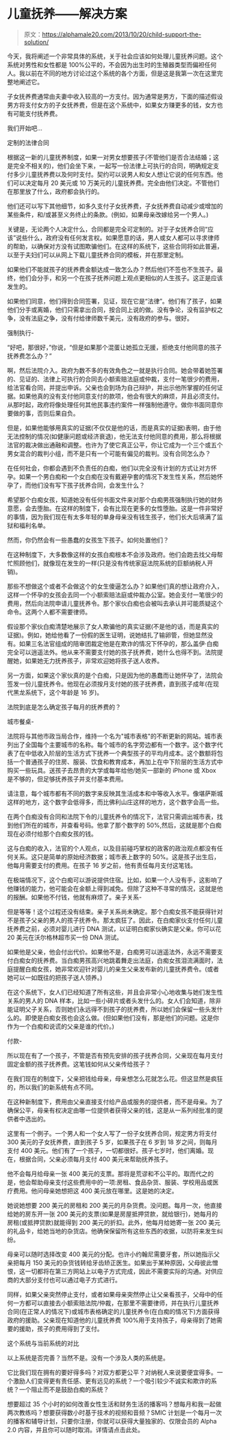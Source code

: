 # 儿童抚养——解决方案

> 原文：<https://alphamale20.com/2013/10/20/child-support-the-solution/>

今天，我将阐述一个非常具体的系统，关于社会应该如何处理儿童抚养问题。这个系统对男性和女性都是 100%公平的，不会因为出生时的生殖器类型而偏袒任何人。我以前在不同的地方讨论过这个系统的各个方面，但是这是我第一次在这里完整地阐述它。

子女抚养费通常由夫妻中收入较高的一方支付。因为通常是男方，下面的描述假设男方将支付女方的子女抚养费，但是在这个系统中，如果女方赚更多的钱，女方也有可能支付抚养费。

我们开始吧...

定制的法律合同

根据这一新的儿童抚养制度，如果一对男女想要孩子(不管他们是否合法结婚；这是完全不相关的)，他们会坐下来，一起写一份法律上可执行的合同，明确规定支付多少儿童抚养费以及何时支付。契约可以说男人和女人想让它说的任何东西。他们可以决定每月 20 美元或 10 万美元的儿童抚养费。完全由他们决定。不管他们在那里放了什么，政府都会执行的。

他们还可以写下其他细节，如多久支付子女抚养费，子女抚养费自动减少或增加的某些条件，和/或甚至义务终止的条款。(例如，如果母亲改嫁给另一个男人。)

关键是，无论两个人决定什么，合同都是完全可定制的。对于子女抚养合同“应该”说些什么，政府没有任何发言权。如果愿意的话，男人或女人都可以寻求律师的帮助，以确保对方没有试图欺骗他们。在这样的系统下，这些合同将如此普遍，以至于夫妇们可以从网上下载儿童抚养合同的模板，并在那里定制。

如果他们不能就孩子的抚养费金额达成一致怎么办？然后他们不签也不生孩子。最终，他们会分手，和另一个在孩子抚养问题上观点更相似的人生孩子。这正是应该发生的。

如果他们同意，他们得到合同签署，见证，现在它是“法律”。他们有了孩子，如果他们分手或离婚，他们只需拿出合同，按合同上说的做。没有争论，没有监护权之争，没有法庭之争，没有付给律师数千美元，没有政府的参与。很好。

强制执行-

“好吧，那很好，”你说，“但是如果那个混蛋让她孤立无援，拒绝支付他同意的孩子抚养费怎么办？”

啊，然后法院介入。政府为数不多的有效角色之一就是执行合同。她会带着她签署的、见证的、法律上可执行的合同去小额索赔法庭或仲裁，支付一笔很少的费用，给法官看合同，并提出申诉。父亲也会到场为自己辩护，并出示他所掌握的任何证据。如果他真的没有支付他同意支付的款项，他会有很大的麻烦，并且必须支付。从那时起，政府将像处理任何其他民事违约案件一样强制他遵守。做你书面同意你要做的事，否则后果自负。

但是，如果他能够用真实的证据(不仅仅是他的话，而是真实的证据)表明，由于他无法控制的情况(如健康问题或经济衰退)，他无法支付他同意的费用，那么将根据法官的裁决做出通融和调整。也许为了使它真正公平，你让它成为一个三个或五个男女混合的裁判小组，而不是只有一个可能有偏见的裁判。没有合同怎么办？

在任何社会，你都会遇到不负责任的白痴，他们以完全没有计划的方式让对方怀孕。如果一个男白痴和一个女白痴在没有戴避孕套的情况下发生性关系，然后她怀孕了，而他们没有写下孩子抚养合同，会发生什么？

希望那个白痴女孩，知道她没有任何书面文件来对那个白痴男孩强制执行她的财务意愿，会去堕胎。在这样的制度下，会有比现在更多的女性堕胎。这是一件非常好的事情，因为我们现在有太多年轻的单身母亲没有钱生孩子，他们长大后填满了监狱和福利名单。

然而，你仍然会有一些愚蠢的女孩生下孩子。如何处置他们？

在这种制度下，大多数像这样的女孩白痴根本不会涉及政府。他们会跑去找父母帮忙照顾他们，就像现在发生的一样(只是没有传统家庭法院系统的巨额纳税人开销)。

那些不想做这个或者不会做这个的女生傻逼怎么办？如果他们真的想让政府介入，这样一个怀孕的女孩会去同一个小额索赔法庭或仲裁办公室。她会支付一笔很少的费用，然后向法院申请儿童抚养令。那个家伙白痴也会被叫去承认并可能质疑这个命令。这两个人都不需要律师。

假设那个家伙白痴清楚地展示了女人欺骗他的真实证据(不是他的话，而是真实的证据)。例如，她给他看了一份假的医生证明，说她结扎了输卵管，但她显然没有。如果三名法官组成的陪审团裁定他是在欺诈的情况下怀孕的，那么盖伊·白痴完全可以逍遥法外。他从来不需要支付她的孩子抚养费，她什么也得不到。法院提醒她，如果她无力抚养孩子，非常欢迎她将孩子送人收养。

另一方面，如果这个家伙真的是个白痴，只是因为他的愚蠢而让她怀孕了，法院会签发一份儿童抚养令。他现在必须按月支付她的孩子抚养费，直到孩子成年(在现代黑龙系统下，这个年龄是 16 岁)。

法院到底是怎么确定孩子每月的抚养费的？

城市餐桌-

法院将与其他市政当局合作，维持一个名为"城市表格"的不断更新的网站。城市表列出了全国每个主要城市的名称。每个城市的名字旁边都有一个数字。这个数字代表了在中低收入阶层的生活方式下抚养一个典型孩子的平均月成本。这个数额将包括一个普通孩子的住房、服装、饮食和教育成本，再加上在中下阶层的生活方式中购买一些玩具。送孩子去昂贵的大学或每年给他/她买一部新的 iPhone 或 Xbox 是不够的，但足够抚养孩子并支付基本费用。

请注意，每个城市都有不同的数字来反映其生活成本和中等收入水平。像堪萨斯城这样的地方，这个数字会低得多，而比佛利山庄这样的地方，这个数字会高一些。

在两个白痴没有合同和法院下令的儿童抚养令的情况下，法官只需调出城市表，找到他们所在的城市，并查看号码。他拿了那个数字的 50%,然后，这就是那个白痴现在必须付给那个白痴女孩的钱。

这与白痴的收入，法官的个人观点，以及目前碰巧掌权的政客的政治观点都没有任何关系。这只是简单的原始经济数据；城市表上数字的 50%。这是孩子出生后，他每月需要支付的费用。在孩子 16 岁之前，他有责任每月支付这笔钱。

在极端情况下，这个白痴可以游说提供住宿。比如，如果一个人没有手，这影响了他赚钱的能力，他可能会在金额上得到减免。但除了这种不寻常的情况，这就是他的报酬。如果他不付钱，他就有麻烦了。亲子关系-

但是等等！这个过程还没有结束。亲子关系尚未确定。那个白痴女孩不能获得针对不是孩子父亲的男人的孩子抚养令。那太疯狂了。因此，在白痴家伙支付任何儿童抚养费之前，必须对婴儿进行 DNA 测试，以证明白痴家伙确实是父亲。你可以花 20 美元在沃尔格林超市买一份 DNA 测试。

如果他是父亲，他会付出代价。如果他不是，白痴男可以逍遥法外，永远不需要支付白痴女的抚养费。当白痴男孩高兴地跳着舞走出法庭，白痴女孩泪流满面时，法庭提醒白痴女孩，她非常欢迎针对婴儿的亲生父亲发布新的儿童抚养费令。(或者她可以一如既往的把孩子送人领养。)

在这个系统下，女人们已经知道了所有这些，并且会非常小心地收集与她们发生性关系的男人的 DNA 样本，比如一些小碎片或者头发什么的。女人们会知道，除非能证明父子关系，否则她们永远得不到孩子的抚养费，所以她们会保留一些头发什么的。即使是白痴女孩也会这么做。(但如果他们没有，那是他们的问题。这是你作为一个白痴和说谎的父亲是谁的代价。)

付款-

所以现在有了一个孩子，不管是否有预先安排的孩子抚养合同，父亲现在每月支付固定金额的孩子抚养费。这笔钱如何从父亲传给孩子？

在我们现在的制度下，父亲把钱给母亲，母亲想怎么花就怎么花。但这显然是疯狂的，所以我们的新系统有点不同。

在这种新制度下，费用由父亲直接支付给产品或服务的提供者，而不是母亲。为了确保公平，母亲有权决定由哪一位提供者获得父亲的钱，这是从一系列经批准的提供者中选出的。

这里有一个例子。一个男人和一个女人写了一份子女抚养合同，规定男方将支付 300 美元的子女抚养费，直到孩子 5 岁，如果孩子在 6 岁到 18 岁之间，则每月支付 400 美元。他们有了一个孩子，一切都很好。孩子七岁时，他们离婚。现在，根据合同，父亲必须每月支付 400 美元来帮助抚养孩子。

他不会每月给母亲一张 400 美元的支票。那将是荒谬和不公平的。取而代之的是，他会帮助母亲支付这些费用中的一项:房租、食品杂货、服装、学校用品或医疗费用。他问母亲她想把这 400 美元放在哪里。这是她的决定。

她说她想要 200 美元的房租和 200 美元的月杂货费。没问题。每月一次，他直接给她的房东开一张 200 美元的支票(如果是房屋抵押贷款，就给银行)，她每月的房租(或抵押贷款)就能得到 200 美元的折扣。此外，他每月给她寄一张 200 美元的礼品卡，给她当地的杂货店。他确保保留所有这些东西的收据，以防将来发生纠纷。

母亲可以随时选择改变 400 美元的分配。也许小约翰尼需要牙套，所以她指示父亲把每月 150 美元的杂货钱转给牙齿矫正医生。如果出于某种原因，父母彼此憎恨，这一切都将在第三方网站上以电子方式完成，因此不需要实际的沟通。对供应商的大部分支付也可以通过电子方式进行。

同样，如果父亲突然停止支付，或者如果母亲突然停止让父亲看孩子，父母中的任何一方都可以直接去小额索赔法院/仲裁，在那里不需要律师，并在执行儿童抚养合同(在正常人的情况下)或城市表格确定的儿童抚养令(在白痴的情况下)方面获得政府的援助。父亲现在知道他的儿童抚养费 100%用于支持孩子，母亲得到了她需要的援助，孩子的费用得到了支付。

这个系统与当前系统的对比

以上系统是否完善？当然不是。没有一个涉及人类的系统是。

它比我们现在拥有的要好得多吗？对双方都更公平？对纳税人来说要便宜得多。一个激励人们变得更有责任感、更有远见的系统？一个吸引较少不诚实和欺诈的系统？一个阻止而不是鼓励白痴的系统？

想要超过 35 个小时的如何改善女性生活和财务生活的播客吗？想每月和我一起做两次教练吗？想要获得数小时基于技术的视频和音频？SMIC 计划是一个每月一次的播客和辅导计划，只要你注册，你就可以获得大量独家的、仅限会员的 Alpha 2.0 内容，并且你可以随时取消。详情请点击此处。